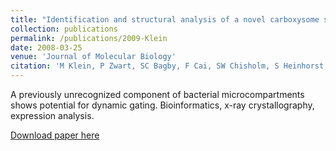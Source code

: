 ```yaml
---
title: "Identification and structural analysis of a novel carboxysome shell protein with implications for metabolite transport"
collection: publications
permalink: /publications/2009-Klein
date: 2008-03-25
venue: 'Journal of Molecular Biology'
citation: 'M Klein, P Zwart, SC Bagby, F Cai, SW Chisholm, S Heinhorst, G Cannon, and CA Kerfeld (2009). &quot;Identification and structural analysis of a novel carboxysome shell protein with implications for metabolite transport.&quot; <i>J Mol Biol</i> 392(2):319.'
---
```

A previously unrecognized component of bacterial microcompartments shows potential for dynamic gating.  Bioinformatics, x-ray crystallography, expression analysis.

[Download paper here](http://www.sciencedirect.com/science/article/pii/S002228360900309X)
